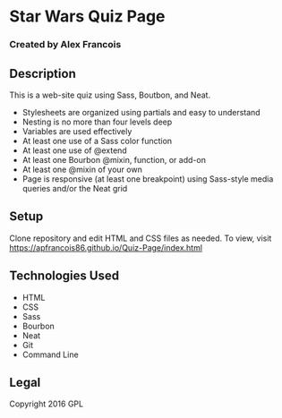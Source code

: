 # Star Wars Quiz Page

### Created by Alex Francois


## Description
This is a web-site quiz using Sass, Boutbon, and Neat.
* Stylesheets are organized using partials and easy to understand
* Nesting is no more than four levels deep
* Variables are used effectively
* At least one use of a Sass color function
* At least one use of @extend
* At least one Bourbon @mixin, function, or add-on
* At least one @mixin of your own
* Page is responsive (at least one breakpoint) using Sass-style media queries and/or the Neat grid

## Setup
Clone repository and edit HTML and CSS files as needed. To view, visit https://apfrancois86.github.io/Quiz-Page/index.html


## Technologies Used
* HTML
* CSS
* Sass
* Bourbon
* Neat
* Git
* Command Line


## Legal
Copyright 2016 GPL
